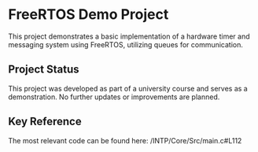 # FreeRTOS Demo Project

This project demonstrates a basic implementation of a hardware timer and messaging system using FreeRTOS, utilizing queues for communication.

## Project Status

This project was developed as part of a university course and serves as a demonstration. No further updates or improvements are planned.

## Key Reference

The most relevant code can be found here:
/INTP/Core/Src/main.c#L112
